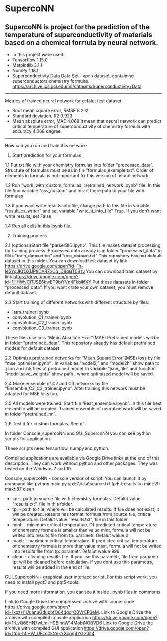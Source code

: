 # SupercoNN
SupercoNN is project for the prediction of the temperature of superconductivity of materials based on a chemical formula by neural network.
--------------------------------------------
- In this project were used:
- Tensorflow 1.15.0
- Matplotlib 3.1.1
- NumPy 1.18.1
- Superconductivty Data Data Set - open dataset, containing superconductors chemistry formulas. https://archive.ics.uci.edu/ml/datasets/Superconductivty+Data

------------------------------------------------
Metrics of trained neural network for defalut test dataset:
- Root mean square error, RMSE 8.202
- Standard deviation, R2 0.923
- Mean absolute error, MAE 4.068
It mean that neural network can predict critical temperature of superconductivity of chemistry formula with accuracy 4.068 degree

------------------------------------------
How can you run and train this network:

1. Start prediction for your formulas

1.1 Put txt file with your chemistry formulas into folder “processed_data”. Structure of formulas must be as in file "formulas_example.txt". Order of elements in formula is not important for this version of neural network

1.2 Run "work_with_custom_formulas_pretrained_network.ipynb" file. In this file find variable "csv_custom" and insert there path to your file with formulas

1.3 If you want write results into file, change path to this file in variable "result_cs_writer" and set variable "write_it_into_file" True.  If you don’t want write results, set False

1.4 Run all cells in this ipynb file. 

2. Training process

2.1 (optional)Start file "parserBIG.ipynb". 
This file makes dataset processing for training process.
Processed data already is in folder "processed_data" in files "train_dataset.txt" and "test_dataset.txt"
This repository has not default dataset in this folder. 
You can download test dataset by link https://drive.google.com/open?id=1h-le5YqJKfOXUPhDARZxCq_D8qGT0BzJ
You can download train dataset by link https://drive.google.com/open?id=1jiiHWyCiTJSE6kwET9biYVn4FkbiI6XY
Put these datasets in folder "processed_data".
If you want crate your own dataset, you must remove default dataset.

2.2 Start training of different networks with different structure by files: 
- lstm_trainer.ipynb
- convolution_C1_trainer.ipynb
- convolution_C2_trainer.ipynb
- convolution_C3_trainer.ipynb

These files use loss "Mean Absolute Error"(MAE)
Pretrained models will be in folder "pretrained_data". 
This repository already has default pretrained models for default dataset 

2.3 Optimize pretrained networks for “Mean Square Error”(MSE) loss by file “mse_optimiser.ipynb” . In variables “model2j” and “model2h” show path to .json and .h5 files of pretrained model. In variable “json_file” and function “model.save_weights” show path , where optimized model will be saved.

2.4 Make ensemble of C2 and C3 networks by file “Ensemble_C2_C3_trainer.ipynb”. After training this network must be adapted for  MSE loss too.

2.5 All models were trained. Start file “Best_ensemble.ipynb”. In this file best ensemble will be created. Trained ensemble of neural network will be saved in folder “pretrained_nn”.

2.6 Test it for custom formulas. See p.1.

In folder Console_supercoNN and GUI_SupercoNN you can see python scripts for application. 

These scripts need tensorflow, numpy and python. 

Compiled applications are available via Google Drive links at the end of this description. 
They can work without python and other packages. 
They was tested on the Windwos 7 and 10.

Console_supercoNN - console version of script. You can launch it by command like 
python main.py sp:E:\data\source.txt tp:E:\results.txt mint:20 maxt:87 clean
 - sp: - path to source file with chemistry formulas. Defalut value "results.txt", file in this folder.
 - tp: - path to file, where will be calculated results.
 If file does not exist, it will be created. Results has format: formula from source file, critical temperature. Defalut value "results.txt", file in this folder 
 - mint: - minimum critical temperature.
 Of predicted critical temperature of chemestry formula is smaller than value mint, formula will not be writed into results file from tp: parametr. Defalut walue 0 
 - maxt: - maximum critical temperature. 
 If predicted critical temperature of chemestry formula is more than value maxt, formula will not be writed into results file from tp: parametr. Defalut walue 999 
 - clean - cleaning results file. 
 If you use this parametr, file from parametr tp: will be cleaned before calculation. If you dont use this parametrs, results will be added in the end of file.

GUI_SupercoNN - graphical user interface script. For this script work, you need to install pyqt5 and pqt5-tools.

If you need more information, you can see it inside .ipynb files in comments. 

Link to Google Drive the compressed archive with source code  https://drive.google.com/open?id=1kxzH1UuanuGdupbfQ64dqcrO0VnEP3eM.
Link to Google Drive the archive with compiled console application  https://drive.google.com/open?id=1rLvQ68HN7wLm-HSBInnW14MobtNOBVD6
Link to Google Drive the archive with compiled GUI application  https://drive.google.com/open?id=1tpb-hLHW_UFco0kCekYXcqg4YGlz0it4
